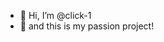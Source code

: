 - 👋 Hi, I’m @click-1
- 👀 and this is my passion project!

<!---
click-1/click-1 is a ✨ special ✨ repository because its `README.md` (this file) appears on your GitHub profile.
You can click the Preview link to take a look at your changes.
--->
